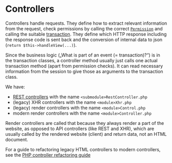 # Controllers

Controllers handle requests.
They define how to extract relevant information from the
request, check permissions by calling the correct [`Permission`](php-transactions#permissions) and calling the suitable [transaction](php-transactions).
They define which HTTP response including the response code
is sent back and the conversion of internal data to json
(`return $this->handleView(...)`).

Since the business logic („What is part of an event (= transaction)?“)
is in the transaction classes, a controller method
usually just calls one actual transaction method (apart from permission checks).
It can read necessary information from the session to give those
as arguments to the transaction class.

We have:
- [REST controllers](../../deployment/requests#rest-api) with the name `<submodule>RestController.php`
- (legacy) XHR controllers with the name `<module>Xhr.php`
- (legacy) render controllers with the name `<module>Control.php`
- modern render controllers with the name `<module>Controller.php`

Render controllers are called that because they always render a part of the website,
as opposed to API controllers (like REST and XHR),
which are usually called by the rendered website (client) and return data, not an HTML document.

For a guide to refactoring legacy HTML controllers to modern controllers, see the [PHP controller refactoring guide](php-controller-migration)
